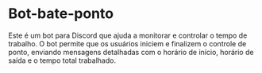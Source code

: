 # Bot-bate-ponto
Este é um bot para Discord que ajuda a monitorar e controlar o tempo de trabalho. O bot permite que os usuários iniciem e finalizem o controle de ponto, enviando mensagens detalhadas com o horário de início, horário de saída e o tempo total trabalhado.
